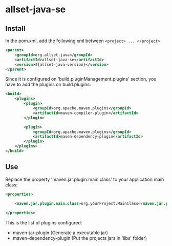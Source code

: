 # allset-java-se

## Install

In the pom.xml, add the following xml between `<project> ... </project>`

```xml
<parent>
	<groupId>org.allset.java</groupId>
	<artifactId>allset-java-se</artifactId>
	<version>${allset-java-version}</version>
</parent>
```

Since it is configured on 'build.pluginManagement.plugins' section, you have to add the plugins on build.plugins:

```xml
<build>
	<plugins>
		<plugin>
			<groupId>org.apache.maven.plugins</groupId>
			<artifactId>maven-compiler-plugin</artifactId>
		</plugin>

		<plugin>
			<groupId>org.apache.maven.plugins</groupId>
			<artifactId>maven-dependency-plugin</artifactId>
		</plugin>
	</plugins>
</build>
```

## Use

Replace the property 'maven.jar.plugin.main.class' to your application main class:

```xml
<properties>

	<maven.jar.plugin.main.class>org.yourProject.MainClass</maven.jar.plugin.main.class>
	
</properties>
```

This is the list of plugins configured:

- maven-jar-plugin (Generate a executable jar)
- maven-dependency-plugin (Put the projects jars in 'libs' folder)